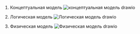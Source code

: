 1. Концептуальная модель
![концептуальная модель drawio](https://github.com/user-attachments/assets/bb9e8649-735e-4c17-9596-68ce6442aa23)

2. Логическая модель
![Логическая модель drawio](https://github.com/user-attachments/assets/764d9ec7-08e3-427a-9a06-32a672d2269f)

3. Физическая модель
![Физическая модель drawio](https://github.com/user-attachments/assets/7e4e7b6c-c1af-4958-a6fe-c957f47b8dcc)
